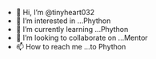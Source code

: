 - 👋 Hi, I’m @tinyheart032
- 👀 I’m interested in ...Phython
- 🌱 I’m currently learning ...Phython
- 💞️ I’m looking to collaborate on ...Mentor
- 📫 How to reach me ...to Phython
  

<!---
tinyheart032/tinyheart032 is a ✨ special ✨ repository because its `README.md` (this file) appears on your GitHub profile.
You can click the Preview link to take a look at your changes.
--->
